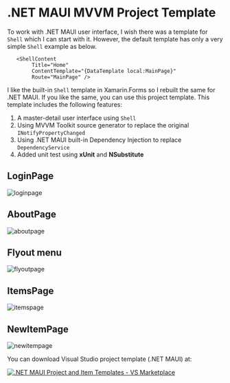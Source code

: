 # .NET MAUI MVVM Project Template

To work with .NET MAUI user interface, I wish there was a template for `Shell` which I can start with it. However, the default template has only a very simple `Shell` example as below.

```
   <ShellContent
        Title="Home"
        ContentTemplate="{DataTemplate local:MainPage}"
        Route="MainPage" />
```

I like the built-in `Shell` template in Xamarin.Forms so I rebuilt the same for .NET MAUI. If you like the same, you can use this project template.
This template includes the following features:

1. A master-detail user interface using `Shell`
2. Using MVVM Toolkit source generator to replace the original `INotifyPropertyChanged`
3. Using .NET MAUI built-in Dependency Injection to replace `DependencyService`
4. Added unit test using **xUnit** and **NSubstitute**

## LoginPage

![loginpage](https://shugaoye.github.io/PassXYZ.MauiTemplate/images/maui01.png)

## AboutPage

![aboutpage](https://shugaoye.github.io/PassXYZ.MauiTemplate/images/maui02.png)

## Flyout menu

![flyoutpage](https://shugaoye.github.io/PassXYZ.MauiTemplate/images/maui03.png)

## ItemsPage

![itemspage](https://shugaoye.github.io/PassXYZ.MauiTemplate/images/maui04.png)

## NewItemPage

![newitempage](https://shugaoye.github.io/PassXYZ.MauiTemplate/images/maui05.png)

You can download Visual Studio project template (.NET MAUI) at:

[![.NET MAUI Project and Item Templates - VS Marketplace](https://badgen.net/vs-marketplace/v/shugaoye.maui)](https://marketplace.visualstudio.com/items?itemName=shugaoye.maui)